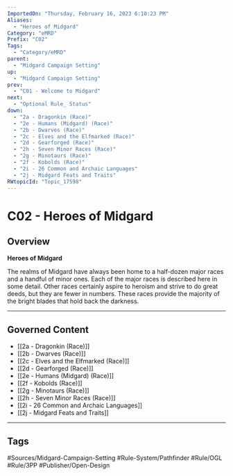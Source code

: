 ```yaml
---
ImportedOn: "Thursday, February 16, 2023 6:10:23 PM"
Aliases:
  - "Heroes of Midgard"
Category: "eMRD"
Prefix: "C02"
Tags:
  - "Category/eMRD"
parent:
  - "Midgard Campaign Setting"
up:
  - "Midgard Campaign Setting"
prev:
  - "C01 - Welcome to Midgard"
next:
  - "Optional Rule_ Status"
down:
  - "2a - Dragonkin (Race)"
  - "2e - Humans (Midgard) (Race)"
  - "2b - Dwarves (Race)"
  - "2c - Elves and the Elfmarked (Race)"
  - "2d - Gearforged (Race)"
  - "2h - Seven Minor Races (Race)"
  - "2g - Minotaurs (Race)"
  - "2f - Kobolds (Race)"
  - "2i - 26 Common and Archaic Languages"
  - "2j - Midgard Feats and Traits"
RWtopicId: "Topic_17598"
---
```

# C02 - Heroes of Midgard
## Overview
**Heroes of Midgard**

The realms of Midgard have always been home to a half-dozen major races and a handful of minor ones. Each of the major races is described here in some detail. Other races certainly aspire to heroism and strive to do great deeds, but they are fewer in numbers. These races provide the majority of the bright blades that hold back the darkness.

---
## Governed Content
- [[2a - Dragonkin (Race)]]
- [[2b - Dwarves (Race)]]
- [[2c - Elves and the Elfmarked (Race)]]
- [[2d - Gearforged (Race)]]
- [[2e - Humans (Midgard) (Race)]]
- [[2f - Kobolds (Race)]]
- [[2g - Minotaurs (Race)]]
- [[2h - Seven Minor Races (Race)]]
- [[2i - 26 Common and Archaic Languages]]
- [[2j - Midgard Feats and Traits]]


---
## Tags
#Sources/Midgard-Campaign-Setting #Rule-System/Pathfinder #Rule/OGL #Rule/3PP #Publisher/Open-Design

